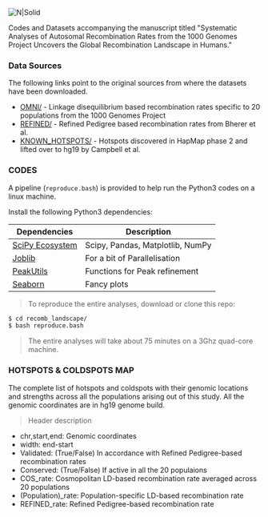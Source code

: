 ![N|Solid](https://www.ibab.ac.in/wp-content/themes/projectibab/images/IBAB-logo.png)

Codes and Datasets accompanying the manuscript titled "Systematic Analyses of Autosomal Recombination Rates from the 1000 Genomes Project Uncovers the Global Recombination Landscape in Humans."

### Data Sources
The following links point to the original sources from where the datasets have been downloaded.
* [OMNI/](http://ftp.1000genomes.ebi.ac.uk/vol1/ftp/technical/working/20130507_omni_recombination_rates/) - Linkage disequilibrium based recombination rates specific to 20 populations from the 1000 Genomes Project
* [REFINED/](https://github.com/cbherer/Bherer_etal_SexualDimorphismRecombination) - Refined Pedigree based recombination rates from Bherer et al.
* [KNOWN_HOTSPOTS/](https://github.com/auton1/Campbell_et_al) - Hotspots discovered in HapMap phase 2 and lifted over to hg19 by Campbell et al.

### CODES

A pipeline (`reproduce.bash`) is provided to help run the Python3 codes on a linux machine.

Install the following Python3 dependencies:

| Dependencies | Description |
| ------ | ------ |
| [SciPy Ecosystem](https://www.scipy.org/about.html) | Scipy, Pandas, Matplotlib, NumPy|
| [Joblib](https://pypi.python.org/pypi/joblib) | For a  bit of Parallelisation
| [PeakUtils](https://pypi.python.org/pypi/PeakUtils) | Functions for Peak refinement
| [Seaborn](https://seaborn.pydata.org/) | Fancy plots |

>To reproduce the entire analyses, download or clone this repo:
```sh
$ cd recomb_landscape/
$ bash reproduce.bash
```
>The entire analyses will take about 75 minutes on a 3Ghz quad-core machine.

### HOTSPOTS & COLDSPOTS MAP

The complete list of hotspots and coldspots with their genomic locations and strengths across all the populations arising out of this study. All the genomic coordinates are in hg19 genome build.

>Header description
- chr,start,end: Genomic coordinates
- width: end-start
- Validated: (True/False) In accordance with Refined Pedigree-based recombination rates
- Conserved: (True/False) If active in all the 20 populaions
- COS_rate: Cosmopolitan LD-based recombination rate averaged across 20 populations
- (Population)_rate: Population-specific LD-based recombination rate
- REFINED_rate: Refined Pedigree-based recombination rate
